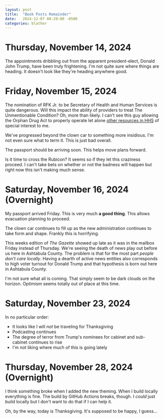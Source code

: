 ```yaml
---
layout: post
title:  "Book Posts Remainder"
date:   2024-12-07 00:20:00 -0500
categories: blather
---
```

# Thursday, November 14, 2024

The appointments dribbling out from the apparent president-elect, Donald John Trump, have been truly frightening.  I'm not quite sure where things are heading.  It doesn't look like they're heading anywhere good.

# Friday, November 15, 2024

The nomination of RFK Jr. to be Secretary of Health and Human Services is quite dangerous.  Will this impact the ability of providers to treat The Unmentionable Condition?  Oh, more than likely.  I can't see this guy allowing the Orphan Drug Act to properly operate let alone [other resources in HHS](https://rarediseases.info.nih.gov/resources) of special interest to me.

We've progressed beyond the clown car to something more insidious.  I'm not even sure what to term it.  This is just bad overall.

The passport should be arriving soon.  This helps move plans forward.

Is it time to cross the Rubicon?  It seems so if they let this craziness proceed.  I can't take bets on whether or not the badness will happen but right now this isn't making much sense.

# Saturday, November 16, 2024 (Overnight)

My passport arrived Friday.  This is very much **a good thing**.  This allows evacuation planning to proceed.

The clown car continues to fill up as the new administration continues to take form and shape.  Frankly this is horrifying.

This weeks edition of *The Gazette* showed up late as it was in the mailbox Friday instead of Thursday.  We're seeing the death of news play out before us here in Ashtabula County.  The problem is that for the most part *people don't care locally*.  Having a dearth of active news entities also corresponds to high voter turnout for Donald Trump and that hypothesis is born out here in Ashtabula County.

I'm not sure what all is coming.  That simply seem to be dark clouds on the horizon.  Optimism seems totally out of place at this time.

# Saturday, November 23, 2024

In no particular order:

+ It looks like I will *not* be traveling for Thanksgiving
+ Podcasting continues
+ The degree of terror from Trump's nominees for cabinet and sub-cabinet continues to rise
+ I'm not liking where much of this is going lately

# Thursday, November 28, 2024 (Overnight)

I think something broke when I added the new theming.  When I build locally everything is fine.  The build by GitHub Actions breaks, though.  I *could* just build locally but I don't want to do that if I can help it.

Oh, by the way, today is Thanksgiving.  It's supposed to be happy, I guess...
